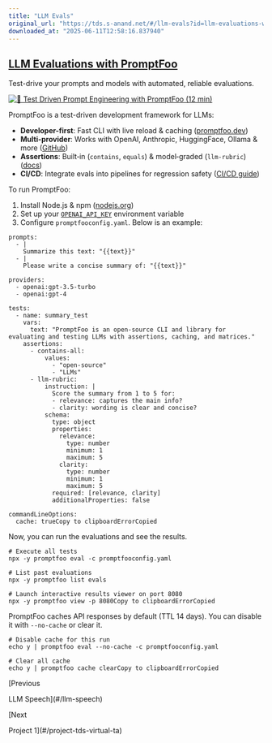 ```yaml
---
title: "LLM Evals"
original_url: "https://tds.s-anand.net/#/llm-evals?id=llm-evaluations-with-promptfoo"
downloaded_at: "2025-06-11T12:58:16.837940"
---
```


[LLM Evaluations with PromptFoo](#/llm-evals?id=llm-evaluations-with-promptfoo)
-------------------------------------------------------------------------------

Test-drive your prompts and models with automated, reliable evaluations.

[![🚀 Test Driven Prompt Engineering with PromptFoo (12 min)](https://i.ytimg.com/vi_webp/KhINc5XwhKs/sddefault.webp)](https://youtu.be/KhINc5XwhKs)

PromptFoo is a test-driven development framework for LLMs:

* **Developer-first**: Fast CLI with live reload & caching ([promptfoo.dev](https://promptfoo.dev))
* **Multi-provider**: Works with OpenAI, Anthropic, HuggingFace, Ollama & more ([GitHub](https://github.com/promptfoo/promptfoo))
* **Assertions**: Built‑in (`contains`, `equals`) & model‑graded (`llm-rubric`) ([docs](https://www.promptfoo.dev/docs/configuration/expected-outputs/))
* **CI/CD**: Integrate evals into pipelines for regression safety ([CI/CD guide](https://www.promptfoo.dev/docs/integrations/ci-cd/))

To run PromptFoo:

1. Install Node.js & npm ([nodejs.org](https://nodejs.org/))
2. Set up your [`OPENAI_API_KEY`](https://platform.openai.com/api-keys) environment variable
3. Configure `promptfooconfig.yaml`. Below is an example:

```
prompts:
  - |
    Summarize this text: "{{text}}"
  - |
    Please write a concise summary of: "{{text}}"

providers:
  - openai:gpt-3.5-turbo
  - openai:gpt-4

tests:
  - name: summary_test
    vars:
      text: "PromptFoo is an open-source CLI and library for evaluating and testing LLMs with assertions, caching, and matrices."
    assertions:
      - contains-all:
          values:
            - "open-source"
            - "LLMs"
      - llm-rubric:
          instruction: |
            Score the summary from 1 to 5 for:
            - relevance: captures the main info?
            - clarity: wording is clear and concise?
          schema:
            type: object
            properties:
              relevance:
                type: number
                minimum: 1
                maximum: 5
              clarity:
                type: number
                minimum: 1
                maximum: 5
            required: [relevance, clarity]
            additionalProperties: false

commandLineOptions:
  cache: trueCopy to clipboardErrorCopied
```

Now, you can run the evaluations and see the results.

```
# Execute all tests
npx -y promptfoo eval -c promptfooconfig.yaml

# List past evaluations
npx -y promptfoo list evals

# Launch interactive results viewer on port 8080
npx -y promptfoo view -p 8080Copy to clipboardErrorCopied
```

PromptFoo caches API responses by default (TTL 14 days). You can disable it with `--no-cache` or clear it.

```
# Disable cache for this run
echo y | promptfoo eval --no-cache -c promptfooconfig.yaml

# Clear all cache
echo y | promptfoo cache clearCopy to clipboardErrorCopied
```

[Previous

LLM Speech](#/llm-speech)

[Next

Project 1](#/project-tds-virtual-ta)